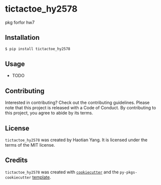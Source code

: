 # tictactoe_hy2578

pkg forfor hw7

## Installation

```bash
$ pip install tictactoe_hy2578
```

## Usage

- TODO

## Contributing

Interested in contributing? Check out the contributing guidelines. Please note that this project is released with a Code of Conduct. By contributing to this project, you agree to abide by its terms.

## License

`tictactoe_hy2578` was created by Haotian Yang. It is licensed under the terms of the MIT license.

## Credits

`tictactoe_hy2578` was created with [`cookiecutter`](https://cookiecutter.readthedocs.io/en/latest/) and the `py-pkgs-cookiecutter` [template](https://github.com/py-pkgs/py-pkgs-cookiecutter).
